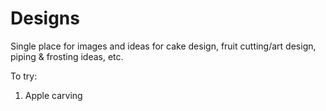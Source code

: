 # Designs
Single place for images and ideas for cake design, fruit cutting/art design, piping & frosting ideas, etc. 

To try:
1. Apple carving
